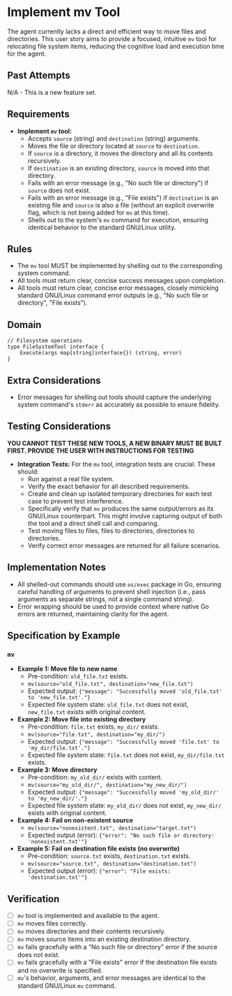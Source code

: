 # Implement mv Tool

The agent currently lacks a direct and efficient way to move files and directories. This user story aims to provide a focused, intuitive `mv` tool for relocating file system items, reducing the cognitive load and execution time for the agent.

## Past Attempts

N/A - This is a new feature set.

## Requirements

*   **Implement `mv` tool:**
    *   Accepts `source` (string) and `destination` (string) arguments.
    *   Moves the file or directory located at `source` to `destination`.
    *   If `source` is a directory, it moves the directory and all its contents recursively.
    *   If `destination` is an existing directory, `source` is moved *into* that directory.
    *   Fails with an error message (e.g., "No such file or directory") if `source` does not exist.
    *   Fails with an error message (e.g., "File exists") if `destination` is an existing file and `source` is also a file (without an explicit overwrite flag, which is not being added for `mv` at this time).
    *   Shells out to the system's `mv` command for execution, ensuring identical behavior to the standard GNU/Linux utility.

## Rules

*   The `mv` tool MUST be implemented by shelling out to the corresponding system command.
*   All tools must return clear, concise success messages upon completion.
*   All tools must return clear, concise error messages, closely mimicking standard GNU/Linux command error outputs (e.g., "No such file or directory", "File exists").

## Domain

```
// Filesystem operations
type FileSystemTool interface {
    Execute(args map[string]interface{}) (string, error)
}
```

## Extra Considerations

*   Error messages for shelling out tools should capture the underlying system command's `stderr` as accurately as possible to ensure fidelity.

## Testing Considerations

**YOU CANNOT TEST THESE NEW TOOLS, A NEW BINARY MUST BE BUILT FIRST. PROVIDE THE USER WITH INSTRUCTIONS FOR TESTING**


*   **Integration Tests:** For the `mv` tool, integration tests are crucial. These should:
    *   Run against a real file system.
    *   Verify the exact behavior for all described requirements.
    *   Create and clean up isolated temporary directories for each test case to prevent test interference.
    *   Specifically verify that `mv` produces the same output/errors as its GNU/Linux counterpart. This might involve capturing output of both the tool and a direct shell call and comparing.
    *   Test moving files to files, files to directories, directories to directories.
    *   Verify correct error messages are returned for all failure scenarios.

## Implementation Notes

*   All shelled-out commands should use `os/exec` package in Go, ensuring careful handling of arguments to prevent shell injection (i.e., pass arguments as separate strings, not a single command string).
*   Error wrapping should be used to provide context where native Go errors are returned, maintaining clarity for the agent.

## Specification by Example

### `mv`
*   **Example 1: Move file to new name**
    *   Pre-condition: `old_file.txt` exists.
    *   `mv(source="old_file.txt", destination="new_file.txt")`
    *   Expected output: `{"message": "Successfully moved 'old_file.txt' to 'new_file.txt'."}`
    *   Expected file system state: `old_file.txt` does not exist, `new_file.txt` exists with original content.
*   **Example 2: Move file into existing directory**
    *   Pre-condition: `file.txt` exists, `my_dir/` exists.
    *   `mv(source="file.txt", destination="my_dir/")`
    *   Expected output: `{"message": "Successfully moved 'file.txt' to 'my_dir/file.txt'."}`
    *   Expected file system state: `file.txt` does not exist, `my_dir/file.txt` exists.
*   **Example 3: Move directory**
    *   Pre-condition: `my_old_dir/` exists with content.
    *   `mv(source="my_old_dir/", destination="my_new_dir/")`
    *   Expected output: `{"message": "Successfully moved 'my_old_dir/' to 'my_new_dir/'."}`
    *   Expected file system state: `my_old_dir/` does not exist, `my_new_dir/` exists with original content.
*   **Example 4: Fail on non-existent source**
    *   `mv(source="nonexistent.txt", destination="target.txt")`
    *   Expected output (error): `{"error": "No such file or directory: 'nonexistent.txt'"}`
*   **Example 5: Fail on destination file exists (no overwrite)**
    *   Pre-condition: `source.txt` exists, `destination.txt` exists.
    *   `mv(source="source.txt", destination="destination.txt")`
    *   Expected output (error): `{"error": "File exists: 'destination.txt'"}`

## Verification

- [ ] `mv` tool is implemented and available to the agent.
- [ ] `mv` moves files correctly.
- [ ] `mv` moves directories and their contents recursively.
- [ ] `mv` moves source items into an existing destination directory.
- [ ] `mv` fails gracefully with a "No such file or directory" error if the source does not exist.
- [ ] `mv` fails gracefully with a "File exists" error if the destination file exists and no overwrite is specified.
- [ ] `mv`'s behavior, arguments, and error messages are identical to the standard GNU/Linux `mv` command.